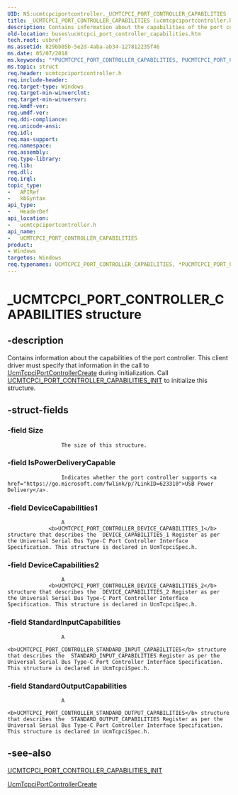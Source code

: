 ```yaml
---
UID: NS:ucmtcpciportcontroller._UCMTCPCI_PORT_CONTROLLER_CAPABILITIES
title: _UCMTCPCI_PORT_CONTROLLER_CAPABILITIES (ucmtcpciportcontroller.h)
description: Contains information about the capabilities of the port controller.
old-location: buses\ucmtcpci_port_controller_capabilities.htm
tech.root: usbref
ms.assetid: 829bb05b-5e2d-4aba-ab34-127812235f46
ms.date: 05/07/2018
ms.keywords: "*PUCMTCPCI_PORT_CONTROLLER_CAPABILITIES, PUCMTCPCI_PORT_CONTROLLER_CAPABILITIES, PUCMTCPCI_PORT_CONTROLLER_CAPABILITIES structure pointer [Buses], UCMTCPCI_PORT_CONTROLLER_CAPABILITIES, UCMTCPCI_PORT_CONTROLLER_CAPABILITIES structure [Buses], _UCMTCPCI_PORT_CONTROLLER_CAPABILITIES, buses.ucmtcpci_port_controller_capabilities, ucmtcpciportcontroller/PUCMTCPCI_PORT_CONTROLLER_CAPABILITIES, ucmtcpciportcontroller/UCMTCPCI_PORT_CONTROLLER_CAPABILITIES"
ms.topic: struct
req.header: ucmtcpciportcontroller.h
req.include-header: 
req.target-type: Windows
req.target-min-winverclnt: 
req.target-min-winversvr: 
req.kmdf-ver: 
req.umdf-ver: 
req.ddi-compliance: 
req.unicode-ansi: 
req.idl: 
req.max-support: 
req.namespace: 
req.assembly: 
req.type-library: 
req.lib: 
req.dll: 
req.irql: 
topic_type:
-	APIRef
-	kbSyntax
api_type:
-	HeaderDef
api_location:
-	ucmtcpciportcontroller.h
api_name:
-	UCMTCPCI_PORT_CONTROLLER_CAPABILITIES
product:
- Windows
targetos: Windows
req.typenames: UCMTCPCI_PORT_CONTROLLER_CAPABILITIES, *PUCMTCPCI_PORT_CONTROLLER_CAPABILITIES
---
```


# _UCMTCPCI_PORT_CONTROLLER_CAPABILITIES structure


## -description


Contains information about the capabilities of the port controller.
             This client driver must specify that information in the call to <a href="https://msdn.microsoft.com/library/windows/hardware/mt805844">UcmTcpciPortControllerCreate</a> during initialization. 
                 Call <a href="https://msdn.microsoft.com/library/windows/hardware/mt805871">UCMTCPCI_PORT_CONTROLLER_CAPABILITIES_INIT</a> to initialize this structure.
             


## -struct-fields




### -field Size


                     The size of this structure.
                 


### -field IsPowerDeliveryCapable


                     Indicates whether the port controller supports <a href="https://go.microsoft.com/fwlink/p/?LinkID=623310">USB Power Delivery</a>.


### -field DeviceCapabilities1


                     A 
                 <b>UCMTCPCI_PORT_CONTROLLER_DEVICE_CAPABILITIES_1</b> structure that describes the  DEVICE_CAPABILITIES_1 Register as per the Universal Serial Bus Type-C Port Controller Interface Specification. This structure is declared in UcmTcpciSpec.h.


### -field DeviceCapabilities2


                     A 
                 <b>UCMTCPCI_PORT_CONTROLLER_DEVICE_CAPABILITIES_2</b> structure that describes the  DEVICE_CAPABILITIES_2 Register as per the Universal Serial Bus Type-C Port Controller Interface Specification. This structure is declared in UcmTcpciSpec.h.


### -field StandardInputCapabilities


                     A 
                 <b>UCMTCPCI_PORT_CONTROLLER_STANDARD_INPUT_CAPABILITIES</b> structure that describes the  STANDARD_INPUT_CAPABILITIES Register as per the Universal Serial Bus Type-C Port Controller Interface Specification. This structure is declared in UcmTcpciSpec.h.


### -field StandardOutputCapabilities


                     A 
                 <b>UCMTCPCI_PORT_CONTROLLER_STANDARD_OUTPUT_CAPABILITIES</b> structure that describes the  STANDARD_OUTPUT_CAPABILITIES Register as per the Universal Serial Bus Type-C Port Controller Interface Specification. This structure is declared in UcmTcpciSpec.h.


## -see-also




<a href="https://msdn.microsoft.com/library/windows/hardware/mt805871">UCMTCPCI_PORT_CONTROLLER_CAPABILITIES_INIT</a>



<a href="https://msdn.microsoft.com/library/windows/hardware/mt805844">UcmTcpciPortControllerCreate</a>
 

 

